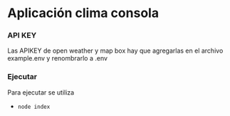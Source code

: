 # Aplicación clima consola

### API KEY

Las APIKEY de open weather y map box hay que agregarlas en el 
archivo example.env y renombrarlo a .env

### Ejecutar

Para ejecutar se utiliza 

- `node index`
